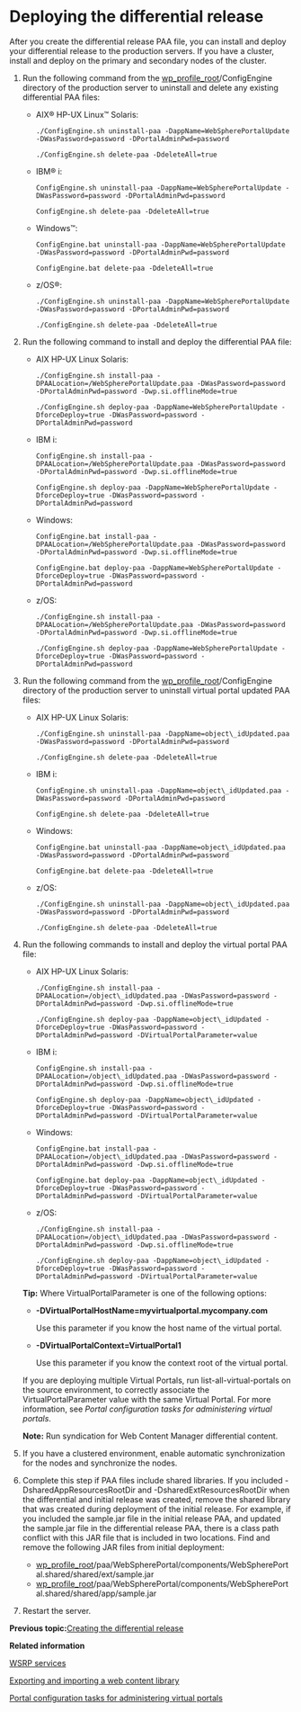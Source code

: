 # Deploying the differential release

After you create the differential release PAA file, you can install and deploy your differential release to the production servers. If you have a cluster, install and deploy on the primary and secondary nodes of the cluster.

1.  Run the following command from the [wp\_profile\_root](../reference/wpsdirstr.md#wp_profile_root)/ConfigEngine directory of the production server to uninstall and delete any existing differential PAA files:

    -   AIX® HP-UX Linux™ Solaris:

        ```
        ./ConfigEngine.sh uninstall-paa -DappName=WebSpherePortalUpdate -DWasPassword=password -DPortalAdminPwd=password
        
        ./ConfigEngine.sh delete-paa -DdeleteAll=true
        ```

    -   IBM® i:

        ```
        ConfigEngine.sh uninstall-paa -DappName=WebSpherePortalUpdate -DWasPassword=password -DPortalAdminPwd=password
        
        ConfigEngine.sh delete-paa -DdeleteAll=true
        ```

    -   Windows™:

        ```
        ConfigEngine.bat uninstall-paa -DappName=WebSpherePortalUpdate -DWasPassword=password -DPortalAdminPwd=password
        
        ConfigEngine.bat delete-paa -DdeleteAll=true
        ```

    -   z/OS®:

        ```
        ./ConfigEngine.sh uninstall-paa -DappName=WebSpherePortalUpdate -DWasPassword=password -DPortalAdminPwd=password
        
        ./ConfigEngine.sh delete-paa -DdeleteAll=true
        ```

2.  Run the following command to install and deploy the differential PAA file:

    -   AIX HP-UX Linux Solaris:

        ```
        ./ConfigEngine.sh install-paa -DPAALocation=/WebSpherePortalUpdate.paa -DWasPassword=password -DPortalAdminPwd=password -Dwp.si.offlineMode=true
        
        ./ConfigEngine.sh deploy-paa -DappName=WebSpherePortalUpdate -DforceDeploy=true -DWasPassword=password -DPortalAdminPwd=password
        ```

    -   IBM i:

        ```
        ConfigEngine.sh install-paa -DPAALocation=/WebSpherePortalUpdate.paa -DWasPassword=password -DPortalAdminPwd=password -Dwp.si.offlineMode=true
        
        ConfigEngine.sh deploy-paa -DappName=WebSpherePortalUpdate -DforceDeploy=true -DWasPassword=password -DPortalAdminPwd=password
        ```

    -   Windows:

        ```
        ConfigEngine.bat install-paa -DPAALocation=/WebSpherePortalUpdate.paa -DWasPassword=password -DPortalAdminPwd=password -Dwp.si.offlineMode=true
        
        ConfigEngine.bat deploy-paa -DappName=WebSpherePortalUpdate -DforceDeploy=true -DWasPassword=password -DPortalAdminPwd=password
        ```

    -   z/OS:

        ```
        ./ConfigEngine.sh install-paa -DPAALocation=/WebSpherePortalUpdate.paa -DWasPassword=password -DPortalAdminPwd=password -Dwp.si.offlineMode=true
        
        ./ConfigEngine.sh deploy-paa -DappName=WebSpherePortalUpdate -DforceDeploy=true -DWasPassword=password -DPortalAdminPwd=password
        ```

3.  Run the following command from the [wp\_profile\_root](../reference/wpsdirstr.md#wp_profile_root)/ConfigEngine directory of the production server to uninstall virtual portal updated PAA files:

    -   AIX HP-UX Linux Solaris:

        ```
        ./ConfigEngine.sh uninstall-paa -DappName=object\_idUpdated.paa -DWasPassword=password -DPortalAdminPwd=password
        
        ./ConfigEngine.sh delete-paa -DdeleteAll=true
        ```

    -   IBM i:

        ```
        ConfigEngine.sh uninstall-paa -DappName=object\_idUpdated.paa -DWasPassword=password -DPortalAdminPwd=password
        
        ConfigEngine.sh delete-paa -DdeleteAll=true
        ```

    -   Windows:

        ```
        ConfigEngine.bat uninstall-paa -DappName=object\_idUpdated.paa -DWasPassword=password -DPortalAdminPwd=password
        
        ConfigEngine.bat delete-paa -DdeleteAll=true
        ```

    -   z/OS:

        ```
        ./ConfigEngine.sh uninstall-paa -DappName=object\_idUpdated.paa -DWasPassword=password -DPortalAdminPwd=password
        
        ./ConfigEngine.sh delete-paa -DdeleteAll=true
        ```

4.  Run the following commands to install and deploy the virtual portal PAA file:

    -   AIX HP-UX Linux Solaris:

        ```
        ./ConfigEngine.sh install-paa -DPAALocation=/object\_idUpdated.paa -DWasPassword=password -DPortalAdminPwd=password -Dwp.si.offlineMode=true
        
        ./ConfigEngine.sh deploy-paa -DappName=object\_idUpdated -DforceDeploy=true -DWasPassword=password -DPortalAdminPwd=password -DVirtualPortalParameter=value
        ```

    -   IBM i:

        ```
        ConfigEngine.sh install-paa -DPAALocation=/object\_idUpdated.paa -DWasPassword=password -DPortalAdminPwd=password -Dwp.si.offlineMode=true
        
        ConfigEngine.sh deploy-paa -DappName=object\_idUpdated -DforceDeploy=true -DWasPassword=password -DPortalAdminPwd=password -DVirtualPortalParameter=value
        ```

    -   Windows:

        ```
        ConfigEngine.bat install-paa -DPAALocation=/object\_idUpdated.paa -DWasPassword=password -DPortalAdminPwd=password -Dwp.si.offlineMode=true
        
        ConfigEngine.bat deploy-paa -DappName=object\_idUpdated -DforceDeploy=true -DWasPassword=password -DPortalAdminPwd=password -DVirtualPortalParameter=value
        ```

    -   z/OS:

        ```
        ./ConfigEngine.sh install-paa -DPAALocation=/object\_idUpdated.paa -DWasPassword=password -DPortalAdminPwd=password -Dwp.si.offlineMode=true
        
        ./ConfigEngine.sh deploy-paa -DappName=object\_idUpdated -DforceDeploy=true -DWasPassword=password -DPortalAdminPwd=password -DVirtualPortalParameter=value
        ```

    **Tip:** Where VirtualPortalParameter is one of the following options:

    -   **-DVirtualPortalHostName=myvirtualportal.mycompany.com**

        Use this parameter if you know the host name of the virtual portal.

    -   **-DVirtualPortalContext=VirtualPortal1**

        Use this parameter if you know the context root of the virtual portal.

    If you are deploying multiple Virtual Portals, run list-all-virtual-portals on the source environment, to correctly associate the VirtualPortalParameter value with the same Virtual Portal. For more information, see *Portal configuration tasks for administering virtual portals*.

    **Note:** Run syndication for Web Content Manager differential content.

5.  If you have a clustered environment, enable automatic synchronization for the nodes and synchronize the nodes.

6.  Complete this step if PAA files include shared libraries. If you included -DsharedAppResourcesRootDir and -DsharedExtResourcesRootDir when the differential and initial release was created, remove the shared library that was created during deployment of the initial release. For example, if you included the sample.jar file in the initial release PAA, and updated the sample.jar file in the differential release PAA, there is a class path conflict with this JAR file that is included in two locations. Find and remove the following JAR files from initial deployment:

    -   [wp\_profile\_root](../reference/wpsdirstr.md#wp_profile_root)/paa/WebSpherePortal/components/WebSpherePortal.shared/shared/ext/sample.jar
    -   [wp\_profile\_root](../reference/wpsdirstr.md#wp_profile_root)/paa/WebSpherePortal/components/WebSpherePortal.shared/shared/app/sample.jar
7.  Restart the server.



**Previous topic:**[Creating the differential release](../deploy/dep_diff.md)

**Related information**  


[WSRP services](../admin-system/wsrpc.md)

[Exporting and importing a web content library](../wcm/wcm_config_wcmlibrary_export.md)

[Portal configuration tasks for administering virtual portals](../admin-system/advp_cfgtsk.md)

